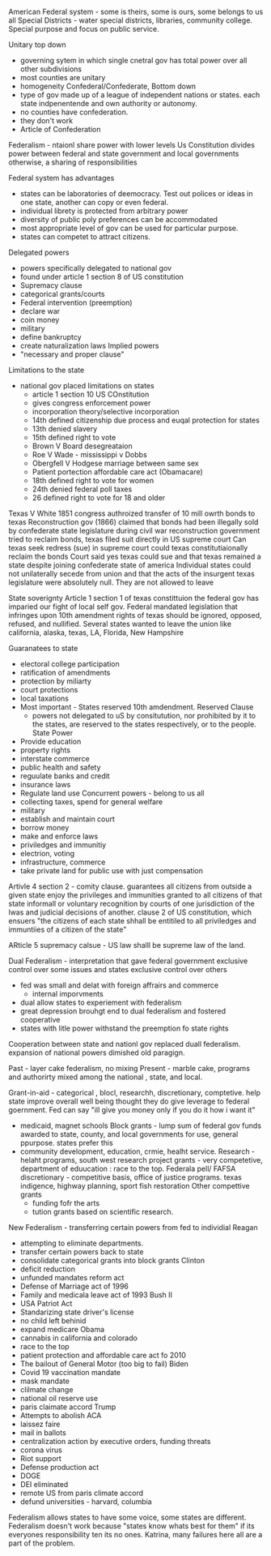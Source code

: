 American Federal system - some is theirs, some is ours, some belongs to us all
Special Districts - water special districts, libraries, community college. Special purpose and focus on public service.

Unitary top down
* governing sytem in which single cnetral gov has total power over all other subdivisions
* most counties are unitary
* homogeneity
Confederal/Confederate, Bottom down
* type of gov made up of a league of independent nations or states. each state indpenentende and own authority or autonomy.
* no counties have confederation.
* they don't work
* Article of Confederation

Federalism - ntaionl share power with lower levels
Us Constitution divides power between federal and state government and local governments
otherwise, a sharing of responsibilities 

Federal system has advantages
* states can be laboratories of deemocracy. Test out polices or ideas in one state, another can copy or even federal.
* individual librety is protected from arbitrary power
* diversity of public poly preferences can be accommodated
* most appropriate level of gov can be used for particular purpose.
* states can competet to attract citizens.

Delegated powers
* powers specifically delegated to national gov
* found under article 1 section 8 of US constitution
* Supremacy clause
* categorical grants/courts
* Federal intervention (preemption)
* declare war
* coin money
* military
* define bankruptcy
* create naturalization laws
Implied powers
* "necessary and proper clause"

Limitations to the state
* national gov placed limitations on states
	* article 1 section 10 US COnstitution
	* gives congress enforcement power
	* incorporation theory/selective incorporation
	* 14th defined citizenship due process and euqal protection for states
	* 13th denied slavery
	* 15th defined right to vote
	* Brown V Board desegreataion
	* Roe V Wade - mississippi v Dobbs
	* Obergfell V Hodgese marriage between same sex
	* Patient portection affordable care act (Obamacare)
	* 18th defined right to vote for women
	* 24th denied federal poll taxes
	* 26 defined right to vote for 18 and older

Texas V White
1851 congress authroized transfer of 10 mill owrth bonds to texas
Reconstruction gov (1866) claimed that bonds had been illegally sold by confederate state legislature during civil war
reconstruction government tried to reclaim bonds, texas filed suit directly in US supreme court
Can texas seek redress (sue) in supreme court
could texas constitutiaionally reclaim the bonds
Court said yes texas could sue and that texas remained a state despite joining confederate state of america
Individual states could not unilaterally secede from union and that the acts of the insurgent texas legislature were absolutely null. They are not allowed to leave

State soverignty
Article 1 section 1 of texas constittuion the federal gov has imparied our fight of local self gov.
Federal mandated legislation that infringes upon 10th amendment rights of texas should be ignored, opposed, refused, and nullified.
Several states wanted to leave the union like california, alaska, texas, LA, Florida, New Hampshire

Guaranatees to state 
* electoral college participation
* ratification of amendments
* protection by miliarty
* court protections
* local taxations
* Most important - States reserved 10th amdendment. Reserved Clause
	* powers not delegated to uS by consitutution, nor prohibited by it to the states, are reserved to the states respectively, or to the people.
State Power
* Provide education
* property rights
* interstate commerce
* public health and safety
* reguulate banks and credit
* insurance laws
* Regulate land use
Concurrent powers - belong to us all
* collecting taxes, spend for general welfare
* military
* establish and maintain court
* borrow money
* make and enforce laws
* priviledges and immunitiy
* electrion, voting
* infrastructure, commerce
* take private land for public use with just compensation

Artivle 4 section 2 - comity clause. guarantees all citizens from outside a given state enjoy the privileges and immunities granted to all citizens of that state
informall or voluntary recognition by courts of one jurisdiction of the lwas and judicial decisions of another.
clause 2 of US constitution, which ensuers "the citizens of each state shhall be entitiled to all priviledges and immuntiies of a citizen of the state"

ARticle 5 supremacy calsue - US law shalll be supreme law of the land. 

Dual Federalism - interpretation that gave federal government exclusive control over some issues and states exclusive control over others
* fed was small and delat with foreign affrairs and commerce
	* internal imporvments
* dual allow states to experiement with federalism
* great depression brouhgt end to dual federalism and fostered cooperative
* states with litle power withstand the preemption fo state rights

Cooperation between state and nationl gov replaced duall federalism. expansion of national powers dimished old paragign.

Past - layer cake federalism, no mixing
Present - marble cake, programs and authorirty mixed among the national , state, and local.

Grant-in-aid - categorical , blocl, researchh, discretionary, comptetive. help state improve overall well being thought they do give leverage to federal goernment. Fed can say "ill give you money only if you do it how i want it"
* medicaid, magnet schools
Block grants - lump sum of federal gov funds awarded to state, county, and local governments for use, general ppurpose. states prefer this
* community development, education, crmie, healht service.
Research - helaht programs, south west research
project grants - very competetive, department of eduucation : race to the top. Federala pell/ FAFSA
discretionary  - competitive basis, office of justice programs. texas indigence, highway planning, sport fish restoration
Other compettive grants 
	* funding fofr the arts
	* tution grants based on scientific research.

New Federalism - transferring certain powers from fed to individial
Reagan
* attempting to eliminate departments.
* transfer certain powers back to state
* consolidate categorical grants into block grants
Clinton
* deficit reduction
* unfunded mandates reform act
* Defense of Marriage act of 1996
* Family and medicala leave act of 1993
Bush II
* USA Patriot Act
* Standarizing state driver's license
* no child left behinid
* expand medicare
Obama
* cannabis in california and colorado
* race to the top
* patient protection and affordable care act fo 2010
* The bailout of General Motor (too big to fail)
Biden
* Covid 19 vaccination mandate
* mask mandate
* clilmate change
* national oil reserve use
* paris claimate accord
Trump
* Attempts to abolish ACA
* laissez faire
* mail in ballots
* centralization action by executive orders, funding threats
* corona virus
* Riot support
* Defense production act
* DOGE
* DEI eliminated
* remote US from paris climate accord
* defund universities - harvard, columbia

Federalism allows states to have some voice, some states are different.
Federalism doesn't work because "states know whats best for them" if its everyones responsibility ten its no ones.
Katrina, many failures here all are a part of the problem.